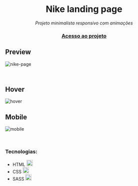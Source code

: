 <div align="center">
  <h1>Nike landing page</h1>
  <p><em>Projeto minimalista responsivo com animações</em></p>
  <h3><a href="https://google.com](https://nike-modern-landing-page.netlify.app">Acesso ao projeto</a></h3>
</div>

## Preview
![nike-page](https://user-images.githubusercontent.com/113838517/206879628-a8666903-2b25-4330-b07a-62fd4aa5ab9a.gif)


<br>

## Hover
![hover](https://user-images.githubusercontent.com/113838517/206879695-f87aa95c-4061-4f9d-ad96-1a560e1d5d14.gif)

<h2>Mobile</h2>

![mobile](https://user-images.githubusercontent.com/113838517/206879747-dbe8763a-c4e2-4d31-a3d9-548f412fa1fa.gif)

<br>

<h3>Tecnologias:</h3>
<ul>
  <li>HTML <img width="20" src="https://cdn.jsdelivr.net/gh/devicons/devicon/icons/html5/html5-original.svg"/></li>
  <li>CSS <img width="20" src="https://cdn.jsdelivr.net/gh/devicons/devicon/icons/css3/css3-original.svg"/></li>
  <li>SASS <img width="20" src="https://cdn.jsdelivr.net/gh/devicons/devicon/icons/sass/sass-original.svg"/></li>
</ul>
